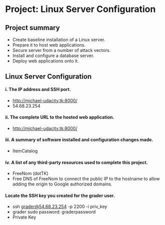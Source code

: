 
# Project: Linux Server Configuration

## Project summary
* Create baseline installation of a Linux server.
* Prepare it to host web applications.
* Secure server from a number of attack vectors.
* Install and configure a database server.
* Deploy web applications onto it.

## Linux Server Configuration


#### i. The IP address and SSH port.
* http://michael-udacity.tk:8000/
* 54.68.23.254


#### ii. The complete URL to the hosted web application.
* http://michael-udacity.tk:8000/


#### iii. A summary of software installed and configuration changes made.
* ItemCatalog

#### iv. A list of any third-party resources used to complete this project.
* FreeNom (dotTK)
* Free DNS of FreeNom to connect the public IP to the hostname to allow adding the origin to Google authorized domains. 


#### Locate the SSH key you created for the grader user.
* ssh grader@54.68.23.254 -p 2200 -i priv_key
* grader sudo password: graderpassword
* Private Key

